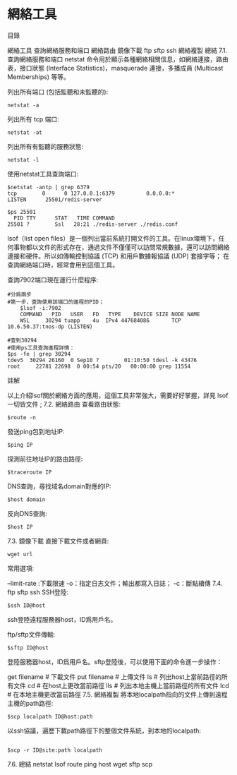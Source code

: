 # 網絡工具
目錄

網絡工具
查詢網絡服務和端口
網絡路由
鏡像下載
ftp sftp ssh
網絡複製
總結
7.1. 查詢網絡服務和端口
netstat 命令用於顯示各種網絡相關信息，如網絡連接，路由表，接口狀態 (Interface Statistics)，masquerade 連接，多播成員 (Multicast Memberships) 等等。

列出所有端口 (包括監聽和未監聽的):
```
netstat -a
```

列出所有 tcp 端口:

```
netstat -at
```

列出所有有監聽的服務狀態:

```
netstat -l
```

使用netstat工具查詢端口:

```
$netstat -antp | grep 6379
tcp        0      0 127.0.0.1:6379          0.0.0.0:*               LISTEN      25501/redis-server

$ps 25501
  PID TTY      STAT   TIME COMMAND
25501 ?        Ssl   28:21 ./redis-server ./redis.conf
```

lsof（list open files）是一個列出當前系統打開文件的工具。在linux環境下，任何事物都以文件的形式存在，通過文件不僅僅可以訪問常規數據，還可以訪問網絡連接和硬件。所以如傳輸控制協議 (TCP) 和用戶數據報協議 (UDP) 套接字等； 在查詢網絡端口時，經常會用到這個工具。

查詢7902端口現在運行什麼程序:

```
#分爲兩步
#第一步，查詢使用該端口的進程的PID；
    $lsof -i:7902
    COMMAND   PID   USER   FD   TYPE    DEVICE SIZE NODE NAME
    WSL     30294 tuapp    4u  IPv4 447684086       TCP 10.6.50.37:tnos-dp (LISTEN)

#查到30294
#使用ps工具查詢進程詳情：
$ps -fe | grep 30294
tdev5  30294 26160  0 Sep10 ?        01:10:50 tdesl -k 43476
root     22781 22698  0 00:54 pts/20   00:00:00 grep 11554
```

註解

以上介紹lsof關於網絡方面的應用，這個工具非常強大，需要好好掌握，詳見 lsof 一切皆文件 ;
7.2. 網絡路由
查看路由狀態:

```
$route -n
```

發送ping包到地址IP:

```
$ping IP
```

探測前往地址IP的路由路徑:

```
$traceroute IP
```

DNS查詢，尋找域名domain對應的IP:

```
$host domain
```

反向DNS查詢:

```
$host IP
```

7.3. 鏡像下載
直接下載文件或者網頁:

```
wget url
```

常用選項:

–limit-rate :下載限速
-o：指定日志文件；輸出都寫入日誌；
-c：斷點續傳
7.4. ftp sftp ssh
SSH登陸:

```
$ssh ID@host
```

ssh登陸遠程服務器host，ID爲用戶名。

ftp/sftp文件傳輸:

```
$sftp ID@host
```

登陸服務器host，ID爲用戶名。sftp登陸後，可以使用下面的命令進一步操作：

get filename # 下載文件
put filename # 上傳文件
ls # 列出host上當前路徑的所有文件
cd # 在host上更改當前路徑
lls # 列出本地主機上當前路徑的所有文件
lcd # 在本地主機更改當前路徑
7.5. 網絡複製
將本地localpath指向的文件上傳到遠程主機的path路徑:

```
$scp localpath ID@host:path
```

以ssh協議，遍歷下載path路徑下的整個文件系統，到本地的localpath:
```

$scp -r ID@site:path localpath
```

7.6. 總結
netstat lsof route ping host wget sftp scp
